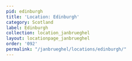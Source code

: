 ```yaml
---
pid: edinburgh
title: 'Location: Edinburgh'
category: Scotland
label: Edinburgh
collection: location_janbrueghel
layout: locationpage_janbrueghel
order: '092'
permalink: "/janbrueghel/locations/edinburgh/"
---
```


